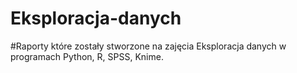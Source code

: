 # Eksploracja-danych
#Raporty które zostały stworzone na zajęcia Eksploracja danych w programach Python, R, SPSS, Knime.
